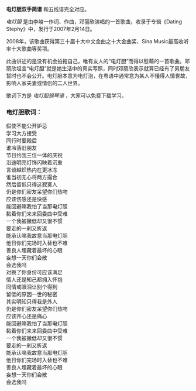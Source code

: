 

**电灯胆双手简谱** 和五线谱完全对应。

_电灯胆_ 是由李峻一作词、作曲，邓丽欣演唱的一首歌曲，收录于专辑《Dating Stephy》中，发行于2007年2月14日。

2008年，该歌曲获得第三十届十大中文金曲之十大金曲奖、Sina Music最高收听率十大歌曲等奖项。

此曲讲述的是没有机会拍拖自己，唯有友人的“电灯胆”而得以慰藉的一首歌曲。邓丽欣坦言“电灯胆”就是她生活中的真实写照，同时邓丽欣表示就算已经有了男朋友暂时也不会公开。电灯胆本意为电灯泡，在粤语中通常意为某人不懂得人情世故，影响人家夫妻或情侣的二人世界。

歌词下方是 _电灯胆钢琴谱_ ，大家可以免费下载学习。

### 电灯胆歌词：

假使不能公开妒忌  
学习大方接受  
同行时要殿后  
谁冷落旧朋友  
节日约我三位一体的庆祝  
沿途明亮灯饰闪映着沉重  
言谈越炽热内在更冰冻  
谁当初无心将两方撮合  
然后留低只得这寂寞人  
仍是你们密友呆望你们热吻  
应该伤感还是快感  
能回避嘛我怕了当那电灯胆  
黏着你们来来回委曲中受难  
一个我被撇低却又很不惯  
要走的一刹又折返  
能承认嘛我故意当那电灯胆  
他日你们完场时入替也不难  
善良人埋藏着最坏的心眼  
妄想一天你们会散  
会选我吗  
对换了你身份可应该满足  
情人还是知己都拥入怀抱  
同情或眼泪让别个得到  
留低的原因一世的秘密  
其实明知只得我是外人  
仍是你们密友呆望你们热吻  
应该开心还是痛心  
能回避嘛我怕了当那电灯胆  
黏着你们来来回委曲中受难  
一个我被撇低却又很不惯  
要走的一刹又折返  
能承认嘛我故意当那电灯胆  
他日你们完场时入替也不难  
善良人埋藏着最坏的心眼  
妄想一天你们会散  
会选我吗

